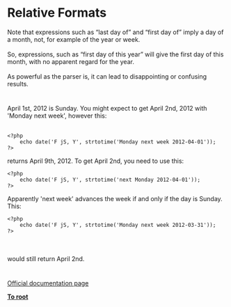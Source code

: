 # Relative Formats



Note that expressions such as &#x201C;last day of&#x201D; and &#x201C;first day of&#x201D; imply a day of a month, not, for example of the year or week.<br><br>So, expressions, such as &#x201C;first day of this year&#x201D; will give the first day of this month, with no apparent regard for the year.<br><br>As powerful as the parser is, it can lead to disappointing or confusing results.  

#

April 1st, 2012 is Sunday. You might expect to get April 2nd, 2012 with &apos;Monday next week&apos;, however this:<br><br>

```
<?php
    echo date('F jS, Y', strtotime('Monday next week 2012-04-01'));
?>
```


returns April 9th, 2012. To get April 2nd, you need to use this:



```
<?php
    echo date('F jS, Y', strtotime('next Monday 2012-04-01'));
?>
```


Apparently 'next week' advances the week if and only if the day is Sunday. This:



```
<?php
    echo date('F jS, Y', strtotime('Monday next week 2012-03-31'));
?>
```
<br><br>would still return April 2nd.  

#

[Official documentation page](https://www.php.net/manual/en/datetime.formats.relative.php)

**[To root](/README.md)**